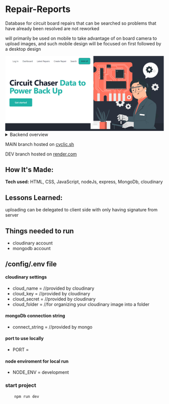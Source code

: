 # Repair-Reports
Database for circuit board repairs that can be searched so problems that have already been resolved are not reworked 

will primarily be used on mobile to take advantage of on board camera to upload images, and such mobile design will be focused on first followed by a desktop design

<div>
  <img src='https://github.com/jesusdoza/diagrams/blob/main/repair-reports/repair%20reports%20splash.png?raw=true' >
</div>
  <details>
  <summary>Backend overview </summary>
    <img src="https://raw.githubusercontent.com/jesusdoza/diagrams/932dd42c34978e4b55f0334809721430822bcae2/repair-reports/repair-reports-diagram.drawio.svg">
   
  </details>



MAIN branch hosted on [cyclic.sh](https://repair-reports.cyclic.app/)

DEV branch hosted on [render.com](https://repair-reports-dev.onrender.com/)






## How It's Made:


**Tech used:** HTML, CSS, JavaScript, nodeJs, express, MongoDb, cloudinary




## Lessons Learned:
uploading can be delegated to client side with only having signature from server


## Things needed to run
- cloudinary account
- mongodb account

## /config/.env  file
#### cloudinary settings
- cloud_name = //provided by cloudinary
- cloud_key = //provided by cloudinary
- cloud_secret = //provided by cloudinary
- cloud_folder = //for organizing your cloudinary image into a folder
#### mongoDb connection string
- connect_string = //provided by mongo
#### port to use locally
- PORT = 
#### node enviroment for local run
- NODE_ENV = development


### start project
```npm install
    npm run dev
```

